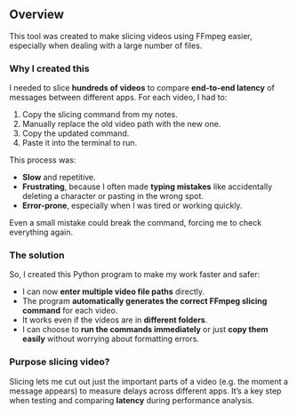 ## Overview
This tool was created to make slicing videos using FFmpeg easier, especially when dealing with a large number of files.

### Why I created this
I needed to slice **hundreds of videos** to compare **end-to-end latency** of messages between different apps. For each video, I had to:

1. Copy the slicing command from my notes.
2. Manually replace the old video path with the new one.
3. Copy the updated command.
4. Paste it into the terminal to run.

This process was:
- **Slow** and repetitive.
- **Frustrating**, because I often made **typing mistakes** like accidentally deleting a character or pasting in the wrong spot.
- **Error-prone**, especially when I was tired or working quickly.

Even a small mistake could break the command, forcing me to check everything again.

### The solution
So, I created this Python program to make my work faster and safer:
- I can now **enter multiple video file paths** directly.
- The program **automatically generates the correct FFmpeg slicing command** for each video.
- It works even if the videos are in **different folders**.
- I can choose to **run the commands immediately** or just **copy them easily** without worrying about formatting errors.

### Purpose slicing video?
Slicing lets me cut out just the important parts of a video (e.g. the moment a message appears) to measure delays across different apps. It’s a key step when testing and comparing **latency** during performance analysis.


